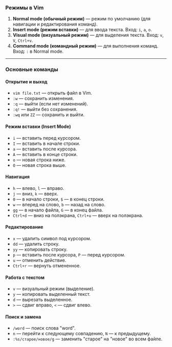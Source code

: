 

### **Режимы в Vim**
1. **Normal mode (обычный режим)** — режим по умолчанию (для навигации и редактирования команд).  
2. **Insert mode (режим вставки)** — для ввода текста. Вход: `i`, `a`, `o`.  
3. **Visual mode (визуальный режим)** — для выделения текста. Вход: `v`, `V`, `Ctrl+v`.  
4. **Command mode (командный режим)** — для выполнения команд. Вход: `:` в Normal mode.  

---

### **Основные команды**
#### **Открытие и выход**
- `vim file.txt` — открыть файл в Vim.  
- `:w` — сохранить изменения.  
- `:q` — выйти (если нет изменений).  
- `:q!` — выйти без сохранения.  
- `:wq` или `ZZ` — сохранить и выйти.  

#### **Режим вставки (Insert Mode)**
- `i` — вставить перед курсором.  
- `I` — вставить в начале строки.  
- `a` — вставить после курсора.  
- `A` — вставить в конце строки.  
- `o` — новая строка ниже.  
- `O` — новая строка выше.  

#### **Навигация**
- `h` — влево, `l` — вправо.  
- `j` — вниз, `k` — вверх.  
- `0` — в начало строки, `$` — в конец строки.  
- `w` — вперед на слово, `b` — назад на слово.  
- `gg` — в начало файла, `G` — в конец файла.  
- `Ctrl+d` — вниз на полэкрана, `Ctrl+u` — вверх на полэкрана.  

#### **Редактирование**
- `x` — удалить символ под курсором.  
- `dd` — удалить строку.  
- `yy` — копировать строку.  
- `p` — вставить после курсора, `P` — перед курсором.  
- `u` — отменить действие.  
- `Ctrl+r` — вернуть отмененное.  

#### **Работа с текстом**
- `v` — визуальный режим (выделение).  
- `y` — копировать выделенный текст.  
- `d` — вырезать выделенное.  
- `>` — сдвиг вправо, `<` — сдвиг влево.  

#### **Поиск и замена**
- `/word` — поиск слова "word".  
- `n` — перейти к следующему совпадению, `N` — к предыдущему.  
- `:%s/старое/новое/g` — заменить "старое" на "новое" во всем файле.  


